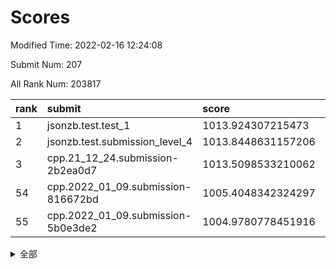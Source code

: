 # Scores

Modified Time: 2022-02-16 12:24:08

Submit Num: 207

All Rank Num: 203817

| rank |               submit               |       score        |       sigma        | pk_num |
| :--- | :--------------------------------- | :----------------- | :----------------- | :----- |
| 1    | jsonzb.test.test_1                 | 1013.924307215473  | 0.8111655208053977 | 3937   |
| 2    | jsonzb.test.submission_level_4     | 1013.8448631157206 | 0.8112940405787066 | 3933   |
| 3    | cpp.21_12_24.submission-2b2ea0d7   | 1013.5098533210062 | 0.8323541649381753 | 3932   |
| 54   | cpp.2022_01_09.submission-816672bd | 1005.4048342324297 | 0.7202101847347246 | 3937   |
| 55   | cpp.2022_01_09.submission-5b0e3de2 | 1004.9780778451916 | 0.7144745916404929 | 3942   |


<details>
<summary>全部</summary>

| rank |                 submit                 |       score        |       sigma        | pk_num |
| :--- | :------------------------------------- | :----------------- | :----------------- | :----- |
| 1    | jsonzb.test.test_1                     | 1013.924307215473  | 0.8111655208053977 | 3937   |
| 2    | jsonzb.test.submission_level_4         | 1013.8448631157206 | 0.8112940405787066 | 3933   |
| 3    | cpp.21_12_24.submission-2b2ea0d7       | 1013.5098533210062 | 0.8323541649381753 | 3932   |
| 4    | gobigger.level_3.submission_level_3_3  | 1011.8177893402891 | 0.7919095128888967 | 3935   |
| 5    | gobigger.level_3.submission_level_3_20 | 1011.5433116651383 | 0.7724731990480815 | 3938   |
| 6    | gobigger.level_3.submission_level_3_1  | 1011.4725565592349 | 0.8270746947260471 | 3937   |
| 7    | gobigger.level_3.submission_level_3_8  | 1011.4317559709369 | 0.7858182643469058 | 3942   |
| 8    | gobigger.level_3.submission_level_3_28 | 1011.1205615444841 | 0.7552286360021716 | 3939   |
| 9    | gobigger.level_3.submission_level_3_45 | 1010.9593658520389 | 0.7889315302499441 | 3936   |
| 10   | gobigger.level_3.submission_level_3_17 | 1010.9312011183883 | 0.7777450807193037 | 3937   |
| 11   | gobigger.level_3.submission_level_3_30 | 1010.7860341454196 | 0.7818204963020993 | 3938   |
| 12   | gobigger.level_3.submission_level_3_24 | 1010.6935586052326 | 0.7746537707467588 | 3939   |
| 13   | gobigger.level_3.submission_level_3_2  | 1010.6457802380927 | 0.7742426700235516 | 3942   |
| 14   | gobigger.level_3.submission_level_3_33 | 1010.4741854743661 | 0.75892205966152   | 3942   |
| 15   | gobigger.level_3.submission_level_3_31 | 1010.3685892043364 | 0.7622669007236167 | 3939   |
| 16   | gobigger.level_3.submission_level_3_49 | 1010.3374344152965 | 0.7430955647611165 | 3936   |
| 17   | gobigger.level_3.submission_level_3_10 | 1010.323509160779  | 0.7807970622347844 | 3936   |
| 18   | gobigger.level_3.submission_level_3_43 | 1010.2573765437721 | 0.7872414644036171 | 3933   |
| 19   | gobigger.level_3.submission_level_3_14 | 1010.2562326226682 | 0.7778525669323428 | 3939   |
| 20   | gobigger.level_3.submission_level_3_37 | 1010.2458306164998 | 0.7551688924323321 | 3940   |
| 21   | gobigger.level_3.submission_level_3_26 | 1010.1449513974283 | 0.7674695617685544 | 3940   |
| 22   | gobigger.level_3.submission_level_3_42 | 1010.1295843758    | 0.7535146663559346 | 3942   |
| 23   | gobigger.level_3.submission_level_3_13 | 1010.0988751784196 | 0.7890765728634112 | 3931   |
| 24   | gobigger.level_3.submission_level_3_9  | 1010.0649093924346 | 0.7597785250120493 | 3938   |
| 25   | gobigger.level_3.submission_level_3_47 | 1010.0066652630104 | 0.739113807759247  | 3941   |
| 26   | gobigger.level_3.submission_level_3_16 | 1009.926143381719  | 0.7461205662735851 | 3940   |
| 27   | gobigger.level_3.submission_level_3_48 | 1009.8967680496507 | 0.7742987351080124 | 3934   |
| 28   | gobigger.level_3.submission_level_3_15 | 1009.8874907005315 | 0.7471936908898407 | 3941   |
| 29   | gobigger.level_3.submission_level_3_18 | 1009.8861390416819 | 0.744153428435978  | 3939   |
| 30   | gobigger.level_3.submission_level_3_44 | 1009.8111637990514 | 0.7587971715343117 | 3940   |
| 31   | gobigger.level_3.submission_level_3_40 | 1009.8074239356687 | 0.7451162868648921 | 3943   |
| 32   | gobigger.level_3.submission_level_3_23 | 1009.7833542402968 | 0.7585213210842494 | 3943   |
| 33   | gobigger.level_3.submission_level_3_11 | 1009.7177065045973 | 0.759479802167374  | 3939   |
| 34   | gobigger.level_3.submission_level_3_36 | 1009.6670458481675 | 0.7502048384477616 | 3936   |
| 35   | gobigger.level_3.submission_level_3_39 | 1009.6570016454551 | 0.7596425210682631 | 3941   |
| 36   | gobigger.level_3.submission_level_3_19 | 1009.6512199271    | 0.7407600904630794 | 3940   |
| 37   | gobigger.level_3.submission_level_3_38 | 1009.6466293900991 | 0.7234662835123074 | 3936   |
| 38   | gobigger.level_3.submission_level_3_25 | 1009.6282260398773 | 0.7605622981476721 | 3938   |
| 39   | gobigger.level_3.submission_level_3_29 | 1009.6229634578689 | 0.7462856050986203 | 3941   |
| 40   | gobigger.level_3.submission_level_3_32 | 1009.4173875328937 | 0.7640061176787113 | 3938   |
| 41   | gobigger.level_3.submission_level_3_41 | 1009.3949458768982 | 0.7810943193018145 | 3936   |
| 42   | gobigger.level_3.submission_level_3_34 | 1009.311802095472  | 0.7542288946848935 | 3938   |
| 43   | gobigger.level_3.submission_level_3_5  | 1009.2828693319699 | 0.7587733005690501 | 3939   |
| 44   | gobigger.level_3.submission_level_3_46 | 1009.2804590204962 | 0.7481084964227235 | 3938   |
| 45   | gobigger.level_3.submission_level_3_21 | 1009.1165492432111 | 0.761301523333284  | 3942   |
| 46   | gobigger.level_3.submission_level_3_7  | 1009.1082029503539 | 0.7442538172293834 | 3941   |
| 47   | gobigger.level_3.submission_level_3_35 | 1009.1025356914007 | 0.7398256702417424 | 3939   |
| 48   | gobigger.level_3.submission_level_3_22 | 1009.073591757601  | 0.7578168208598354 | 3938   |
| 49   | gobigger.level_3.submission_level_3_6  | 1009.0213405532471 | 0.7461735038149903 | 3942   |
| 50   | gobigger.level_3.submission_level_3_27 | 1008.8136270835213 | 0.765709836907925  | 3946   |
| 51   | gobigger.level_3.submission_level_3_0  | 1008.7092597078424 | 0.7665516749615404 | 3938   |
| 52   | gobigger.level_3.submission_level_3_12 | 1008.4501438022942 | 0.7352661712714434 | 3935   |
| 53   | gobigger.level_3.submission_level_3_4  | 1008.1472743209858 | 0.7328389410081532 | 3939   |
| 54   | cpp.2022_01_09.submission-816672bd     | 1005.4048342324297 | 0.7202101847347246 | 3937   |
| 55   | cpp.2022_01_09.submission-5b0e3de2     | 1004.9780778451916 | 0.7144745916404929 | 3942   |
| 56   | gobigger.level_1.submission_level_1_30 | 1004.8103872433546 | 0.7196108629252164 | 3940   |
| 57   | gobigger.level_1.submission_level_1_6  | 1004.6898368702456 | 0.7258551304802227 | 3939   |
| 58   | gobigger.level_1.submission_level_1_24 | 1004.5154739969668 | 0.7227135241675259 | 3939   |
| 59   | gobigger.level_1.submission_level_1_27 | 1004.44679265136   | 0.7148949269129357 | 3938   |
| 60   | gobigger.level_1.submission_level_1_20 | 1004.2937276393741 | 0.7218032559817851 | 3936   |
| 61   | gobigger.level_1.submission_level_1_5  | 1004.286167837253  | 0.7176160156163881 | 3933   |
| 62   | gobigger.level_1.submission_level_1_35 | 1004.1125297212368 | 0.723238140896896  | 3936   |
| 63   | gobigger.level_1.submission_level_1_15 | 1004.0954583655317 | 0.7166780832838244 | 3935   |
| 64   | gobigger.level_1.submission_level_1_4  | 1004.0515513319039 | 0.7186467076893619 | 3942   |
| 65   | gobigger.level_1.submission_level_1_10 | 1003.8492118618924 | 0.719524755180734  | 3938   |
| 66   | gobigger.level_1.submission_level_1_0  | 1003.7273939273205 | 0.7120497355658464 | 3937   |
| 67   | gobigger.level_1.submission_level_1_26 | 1003.6533705198061 | 0.7216590006846496 | 3940   |
| 68   | gobigger.level_1.submission_level_1_11 | 1003.6220835778462 | 0.7162795053940564 | 3943   |
| 69   | gobigger.level_1.submission_level_1_32 | 1003.4811599718016 | 0.7065742762115844 | 3935   |
| 70   | gobigger.level_1.submission_level_1_49 | 1003.448334586766  | 0.7196916354689737 | 3936   |
| 71   | gobigger.level_1.submission_level_1_37 | 1003.4117955515907 | 0.7209366265488846 | 3938   |
| 72   | gobigger.level_1.submission_level_1_1  | 1003.3876307584811 | 0.7293517861422928 | 3939   |
| 73   | gobigger.level_1.submission_level_1_8  | 1003.3846514798059 | 0.7166637816223751 | 3938   |
| 74   | gobigger.level_1.submission_level_1_29 | 1003.3631047613887 | 0.7166707955297662 | 3944   |
| 75   | gobigger.level_1.submission_level_1_46 | 1003.330250278759  | 0.7063399879599339 | 3941   |
| 76   | gobigger.level_1.submission_level_1_40 | 1003.3083809097153 | 0.7189758754943324 | 3934   |
| 77   | gobigger.level_1.submission_level_1_3  | 1003.283741059178  | 0.7206708996878293 | 3934   |
| 78   | gobigger.level_1.submission_level_1_36 | 1003.2758051413919 | 0.7134421719174339 | 3940   |
| 79   | gobigger.level_1.submission_level_1_12 | 1003.2371309606444 | 0.7060969921019272 | 3938   |
| 80   | gobigger.level_1.submission_level_1_45 | 1003.2136162360075 | 0.730093277632062  | 3941   |
| 81   | gobigger.level_1.submission_level_1_18 | 1003.1875230263629 | 0.707699683081215  | 3933   |
| 82   | gobigger.level_1.submission_level_1_22 | 1003.1668497239498 | 0.7189896974912682 | 3938   |
| 83   | gobigger.level_1.submission_level_1_19 | 1003.1469020088579 | 0.729525163001759  | 3939   |
| 84   | gobigger.level_1.submission_level_1_47 | 1003.1091233946058 | 0.723792201954994  | 3939   |
| 85   | gobigger.level_1.submission_level_1_13 | 1003.0617151226859 | 0.715464832433738  | 3942   |
| 86   | gobigger.level_1.submission_level_1_21 | 1003.056515993062  | 0.710197487994878  | 3944   |
| 87   | gobigger.level_1.submission_level_1_2  | 1002.9712483838407 | 0.7126355102423545 | 3940   |
| 88   | gobigger.level_1.submission_level_1_9  | 1002.9041289293453 | 0.7104021767485514 | 3938   |
| 89   | gobigger.level_1.submission_level_1_16 | 1002.8718317574102 | 0.7151695597903734 | 3936   |
| 90   | gobigger.level_1.submission_level_1_42 | 1002.8466090532195 | 0.7095401056439856 | 3939   |
| 91   | gobigger.level_1.submission_level_1_43 | 1002.8360006808867 | 0.7139288795069161 | 3940   |
| 92   | gobigger.level_1.submission_level_1_34 | 1002.7304802795624 | 0.7104437614365052 | 3936   |
| 93   | gobigger.level_1.submission_level_1_17 | 1002.7182393062757 | 0.7118886203844574 | 3937   |
| 94   | gobigger.level_1.submission_level_1_48 | 1002.6352006401828 | 0.7133540820583333 | 3937   |
| 95   | gobigger.level_1.submission_level_1_31 | 1002.630593079172  | 0.7054712798633951 | 3936   |
| 96   | gobigger.level_1.submission_level_1_28 | 1002.5948320095309 | 0.7048136213840209 | 3943   |
| 97   | gobigger.level_1.submission_level_1_39 | 1002.5158566946302 | 0.717407484545249  | 3934   |
| 98   | gobigger.level_1.submission_level_1_41 | 1002.4944162575339 | 0.7221115755333566 | 3942   |
| 99   | gobigger.level_1.submission_level_1_14 | 1002.405690671637  | 0.7133901128535678 | 3937   |
| 100  | gobigger.level_1.submission_level_1_33 | 1002.3501915428175 | 0.7103019200193922 | 3943   |
| 101  | gobigger.level_1.submission_level_1_38 | 1002.2024432276482 | 0.7075204334042665 | 3937   |
| 102  | gobigger.level_1.submission_level_1_7  | 1002.1833329872348 | 0.7188651319627488 | 3938   |
| 103  | gobigger.level_1.submission_level_1_44 | 1002.147368344708  | 0.7156584247136788 | 3940   |
| 104  | gobigger.level_1.submission_level_1_25 | 1002.1151756843356 | 0.704736517790639  | 3939   |
| 105  | gobigger.level_1.submission_level_1_23 | 1002.0185578507677 | 0.7153264083237859 | 3944   |
| 106  | gobigger.random.submission_random_25   | 997.4177219857573  | 0.7085463414559817 | 3937   |
| 107  | gobigger.random.submission_random_33   | 997.2621021650071  | 0.7205275439911208 | 3939   |
| 108  | gobigger.random.submission_random_9    | 997.1095309816084  | 0.7065393645835766 | 3938   |
| 109  | gobigger.random.submission_random_8    | 997.0714247320167  | 0.7148743057009261 | 3940   |
| 110  | gobigger.random.submission_random_17   | 997.0708442445674  | 0.7090035449488808 | 3939   |
| 111  | gobigger.random.submission_random_32   | 997.040527645524   | 0.7093637990538423 | 3940   |
| 112  | gobigger.random.submission_random_4    | 996.9608384712035  | 0.703499695863844  | 3937   |
| 113  | gobigger.random.submission_random_2    | 996.9589121199115  | 0.7182193391866636 | 3937   |
| 114  | gobigger.random.submission_random_37   | 996.9167612123545  | 0.7121058906380078 | 3939   |
| 115  | gobigger.random.submission_random_13   | 996.5617237683241  | 0.7205216965031086 | 3940   |
| 116  | gobigger.random.submission_random_22   | 996.5053141024747  | 0.7088060422426911 | 3942   |
| 117  | gobigger.random.submission_random_10   | 996.4168326276623  | 0.710718997420774  | 3936   |
| 118  | gobigger.random.submission_random_44   | 996.4018274841646  | 0.7111971990322965 | 3945   |
| 119  | gobigger.random.submission_random_15   | 996.3271173675     | 0.7040022756878984 | 3941   |
| 120  | gobigger.random.submission_random_16   | 996.2833657626713  | 0.7011083264180775 | 3942   |
| 121  | gobigger.random.submission_random_20   | 996.2831505394767  | 0.7176619330149093 | 3944   |
| 122  | gobigger.random.submission_random_12   | 996.267263132891   | 0.7046808315658164 | 3941   |
| 123  | gobigger.random.submission_random_49   | 996.2083818978732  | 0.7166948623365039 | 3935   |
| 124  | gobigger.random.submission_random_14   | 996.1804965187661  | 0.7083422695242471 | 3946   |
| 125  | gobigger.random.submission_random_43   | 996.1463485779241  | 0.716636068398198  | 3939   |
| 126  | gobigger.random.submission_random_38   | 996.1334473313414  | 0.7061325721905015 | 3941   |
| 127  | gobigger.random.submission_random_5    | 996.1298178411998  | 0.7009498390800973 | 3934   |
| 128  | gobigger.random.submission_random_29   | 996.1266812290198  | 0.7131912312337676 | 3938   |
| 129  | gobigger.random.submission_random_39   | 996.0781732548351  | 0.7015011136581036 | 3940   |
| 130  | gobigger.random.submission_random_7    | 996.0076664320185  | 0.7211747877552734 | 3940   |
| 131  | gobigger.random.submission_random_31   | 995.9952748413     | 0.6991488267147883 | 3941   |
| 132  | gobigger.random.submission_random_21   | 995.9735580630636  | 0.7211729874013653 | 3936   |
| 133  | gobigger.random.submission_random_34   | 995.8603297297658  | 0.7214120979963916 | 3941   |
| 134  | gobigger.random.submission_random_0    | 995.8544888498458  | 0.7211283605473666 | 3934   |
| 135  | gobigger.random.submission_random_1    | 995.8528984121277  | 0.7090938058223503 | 3939   |
| 136  | gobigger.random.submission_random_28   | 995.8092786574149  | 0.7248400249517704 | 3939   |
| 137  | gobigger.random.submission_random_24   | 995.804391704195   | 0.7149832183075346 | 3941   |
| 138  | gobigger.random.submission_random_18   | 995.7633642927377  | 0.7131589379558448 | 3939   |
| 139  | gobigger.random.submission_random_40   | 995.6594899221867  | 0.6938239756599234 | 3938   |
| 140  | gobigger.random.submission_random_26   | 995.6530265672911  | 0.7252283704215321 | 3935   |
| 141  | gobigger.random.submission_random_46   | 995.6512858248909  | 0.7106412305167653 | 3943   |
| 142  | gobigger.random.submission_random_41   | 995.551947442504   | 0.7279513982292507 | 3941   |
| 143  | gobigger.random.submission_random_47   | 995.5352856068534  | 0.7048868731500952 | 3935   |
| 144  | gobigger.random.submission_random_3    | 995.5013554681934  | 0.7179292730861611 | 3938   |
| 145  | gobigger.random.submission_random_45   | 995.4986075579378  | 0.7108847266049128 | 3940   |
| 146  | gobigger.random.submission_random_11   | 995.4917311064004  | 0.719558479756877  | 3945   |
| 147  | gobigger.random.submission_random_35   | 995.4502078985457  | 0.7185787050438882 | 3936   |
| 148  | gobigger.random.submission_random_42   | 995.2853991658486  | 0.7007401033868115 | 3939   |
| 149  | gobigger.random.submission_random_48   | 995.2298024296529  | 0.6991631173751438 | 3939   |
| 150  | gobigger.random.submission_random_30   | 995.1595365648543  | 0.735063128067386  | 3939   |
| 151  | gobigger.random.submission_random_19   | 995.0914993616909  | 0.7304310667049013 | 3936   |
| 152  | gobigger.random.submission_random_36   | 995.0548214109206  | 0.7138990263227956 | 3934   |
| 153  | gobigger.random.submission_random_6    | 995.0038637994166  | 0.737338804331005  | 3937   |
| 154  | gobigger.level_2.submission_level_2_34 | 994.8193447569356  | 0.7133064639804899 | 3937   |
| 155  | gobigger.random.submission_random_23   | 994.729676581135   | 0.7147678786310108 | 3942   |
| 156  | gobigger.random.submission_random_27   | 994.4523512235332  | 0.7202213241575551 | 3937   |
| 157  | gobigger.level_2.submission_level_2_27 | 994.0923886439     | 0.7320574378002911 | 3937   |
| 158  | gobigger.level_2.submission_level_2_36 | 993.7280754838507  | 0.7361786929451571 | 3938   |
| 159  | gobigger.level_2.submission_level_2_4  | 993.5836231315283  | 0.7238263273359629 | 3937   |
| 160  | gobigger.level_2.submission_level_2_7  | 993.4752774563902  | 0.7235286504019651 | 3936   |
| 161  | gobigger.level_2.submission_level_2_45 | 993.3113727935166  | 0.7281006543383858 | 3938   |
| 162  | gobigger.level_2.submission_level_2_15 | 993.1151804827514  | 0.7516007771672749 | 3939   |
| 163  | gobigger.level_2.submission_level_2_42 | 993.1057787258035  | 0.73824860305359   | 3940   |
| 164  | gobigger.level_2.submission_level_2_16 | 993.0670083857843  | 0.7380846733156701 | 3941   |
| 165  | gobigger.level_2.submission_level_2_31 | 993.049394491265   | 0.7411857076902858 | 3930   |
| 166  | gobigger.level_2.submission_level_2_2  | 993.0242675877188  | 0.7311768716356035 | 3940   |
| 167  | gobigger.level_2.submission_level_2_22 | 992.9066341464066  | 0.7300972749771631 | 3938   |
| 168  | gobigger.level_2.submission_level_2_9  | 992.6402674506743  | 0.7250888788545008 | 3933   |
| 169  | gobigger.level_2.submission_level_2_6  | 992.5688236988697  | 0.7275265883752452 | 3940   |
| 170  | gobigger.level_2.submission_level_2_28 | 992.5290397950401  | 0.7391912031997231 | 3938   |
| 171  | gobigger.level_2.submission_level_2_21 | 992.4692206424273  | 0.7565790365523677 | 3938   |
| 172  | gobigger.level_2.submission_level_2_10 | 992.2648369457132  | 0.7300018454249718 | 3936   |
| 173  | gobigger.level_2.submission_level_2_37 | 992.2621063683747  | 0.7251609219370406 | 3935   |
| 174  | gobigger.level_2.submission_level_2_1  | 992.1534813704885  | 0.7439250155979695 | 3939   |
| 175  | gobigger.level_2.submission_level_2_23 | 992.1476302894735  | 0.7369642473900361 | 3946   |
| 176  | gobigger.level_2.submission_level_2_49 | 992.1431934244802  | 0.7525764818252275 | 3936   |
| 177  | gobigger.level_2.submission_level_2_39 | 992.1258469972212  | 0.7436242354345394 | 3935   |
| 178  | gobigger.level_2.submission_level_2_8  | 992.0825479459916  | 0.7255183703863047 | 3941   |
| 179  | gobigger.level_2.submission_level_2_18 | 992.0524297631114  | 0.7512435435404795 | 3944   |
| 180  | gobigger.level_2.submission_level_2_41 | 991.9452721805505  | 0.7738879015350476 | 3939   |
| 181  | gobigger.level_2.submission_level_2_17 | 991.919498558547   | 0.7461713369020816 | 3939   |
| 182  | gobigger.level_2.submission_level_2_24 | 991.8001249254066  | 0.7359315501293279 | 3941   |
| 183  | gobigger.level_2.submission_level_2_5  | 991.6752435388572  | 0.7445372560321826 | 3939   |
| 184  | gobigger.level_2.submission_level_2_46 | 991.6721409267311  | 0.7580566100219439 | 3939   |
| 185  | gobigger.level_2.submission_level_2_25 | 991.6064674544917  | 0.7330405148472792 | 3934   |
| 186  | gobigger.level_2.submission_level_2_43 | 991.6008677674628  | 0.7377678263475681 | 3937   |
| 187  | gobigger.level_2.submission_level_2_32 | 991.5312977989068  | 0.772193974143188  | 3936   |
| 188  | gobigger.level_2.submission_level_2_12 | 991.5300554185692  | 0.7632810784587994 | 3940   |
| 189  | gobigger.level_2.submission_level_2_30 | 991.4997796504523  | 0.7490419525897806 | 3940   |
| 190  | gobigger.level_2.submission_level_2_3  | 991.3605230908945  | 0.7559251477001209 | 3941   |
| 191  | gobigger.level_2.submission_level_2_29 | 991.3264400530837  | 0.7515738037242493 | 3944   |
| 192  | gobigger.level_2.submission_level_2_26 | 991.3222511372447  | 0.7403429034984662 | 3936   |
| 193  | gobigger.level_2.submission_level_2_14 | 991.3030868346021  | 0.7444833102938445 | 3940   |
| 194  | gobigger.level_2.submission_level_2_48 | 991.2370009393999  | 0.7465446723135566 | 3937   |
| 195  | gobigger.level_2.submission_level_2_20 | 991.1484872729559  | 0.7605042046464277 | 3934   |
| 196  | gobigger.level_2.submission_level_2_0  | 990.9370103271475  | 0.749819877140447  | 3934   |
| 197  | gobigger.level_2.submission_level_2_38 | 990.9229042136908  | 0.7518425618533863 | 3940   |
| 198  | gobigger.level_2.submission_level_2_40 | 990.8918464944542  | 0.7701527367375315 | 3942   |
| 199  | gobigger.level_2.submission_level_2_47 | 990.8221442532107  | 0.7491883203772421 | 3933   |
| 200  | gobigger.level_2.submission_level_2_44 | 990.7465655904688  | 0.7714796720174738 | 3938   |
| 201  | gobigger.level_2.submission_level_2_11 | 990.6944678525682  | 0.7799383541427856 | 3934   |
| 202  | gobigger.level_2.submission_level_2_19 | 990.6127605123198  | 0.7619006504173356 | 3933   |
| 203  | gobigger.level_2.submission_level_2_13 | 990.4529280763569  | 0.7657484344435009 | 3938   |
| 204  | gobigger.level_2.submission_level_2_33 | 990.2681363751103  | 0.7630502395615496 | 3938   |
| 205  | gobigger.level_2.submission_level_2_35 | 990.0067216673831  | 0.7739204168487238 | 3939   |
| 206  | gobigger.none.submission_none_1        | 979.4939716882501  | 1.2505289206483274 | 3940   |
| 207  | gobigger.none.submission_none_0        | 977.369319240993   | 1.3804348450964665 | 3934   |

</details>